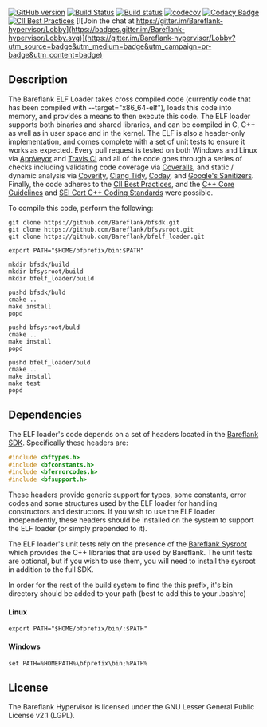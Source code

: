 [![GitHub version](https://badge.fury.io/gh/Bareflank%2Fbfelf_loader.svg)](https://badge.fury.io/gh/Bareflank%2Fbfelf_loader)
[![Build Status](https://travis-ci.org/Bareflank/bfelf_loader.svg?branch=master)](https://travis-ci.org/Bareflank/bfelf_loader)
[![Build status](https://ci.appveyor.com/api/projects/status/jfmda57dcl2pjgrc?svg=true)](https://ci.appveyor.com/project/rianquinn/bfelf-loader)
[![codecov](https://codecov.io/gh/Bareflank/bfelf_loader/branch/master/graph/badge.svg)](https://codecov.io/gh/Bareflank/bfelf_loader)
[![Codacy Badge](https://api.codacy.com/project/badge/Grade/178552be6c7648e5afad0300a582915c)](https://www.codacy.com/app/rianquinn/bfelf_loader?utm_source=github.com&amp;utm_medium=referral&amp;utm_content=Bareflank/bfelf_loader&amp;utm_campaign=Badge_Grade)
[![CII Best Practices](https://bestpractices.coreinfrastructure.org/projects/325/badge)](https://bestpractices.coreinfrastructure.org/projects/325)
[![Join the chat at https://gitter.im/Bareflank-hypervisor/Lobby](https://badges.gitter.im/Bareflank-hypervisor/Lobby.svg)](https://gitter.im/Bareflank-hypervisor/Lobby?utm_source=badge&utm_medium=badge&utm_campaign=pr-badge&utm_content=badge)

## Description

The Bareflank ELF Loader takes cross compiled code (currently code that has
been compiled with --target="x86_64-elf"), loads this code into memory, and
provides a means to then execute this code. The ELF loader supports both
binaries and shared libraries, and can be compiled in C, C++ as well as in user
space and in the kernel. The ELF is also a header-only implementation, and comes
complete with a set of unit tests to ensure it works as expected. Every pull
request is tested on both Windows and Linux via
[AppVeyor](https://ci.appveyor.com/project/rianquinn/bfelf-loader)
and
[Travis CI](https://travis-ci.org/Bareflank/bfelf_loader)
and all of the code goes through a series of checks
including validating code coverage via
[Coveralls](https://coveralls.io/github/Bareflank/hypervisor),
and static / dynamic analysis via
[Coverity](https://scan.coverity.com/projects/bareflank-hypervisor),
[Clang Tidy](http://clang.llvm.org/extra/clang-tidy),
[Coday](https://www.codacy.com/app/rianquinn/bfelf_loader/dashboard),
and
[Google's Sanitizers](https://github.com/google/sanitizers).
Finally, the code adheres to the
[CII Best Practices](https://bestpractices.coreinfrastructure.org/projects/325),
and the
[C++ Core Guidelines](https://github.com/isocpp/CppCoreGuidelines/blob/master/CppCoreGuidelines.md) and
[SEI Cert C++ Coding Standards](https://www.securecoding.cert.org)
were possible.

To compile this code, perform the following:

```
git clone https://github.com/Bareflank/bfsdk.git
git clone https://github.com/Bareflank/bfsysroot.git
git clone https://github.com/Bareflank/bfelf_loader.git

export PATH="$HOME/bfprefix/bin:$PATH"

mkdir bfsdk/build
mkdir bfsysroot/build
mkdir bfelf_loader/build

pushd bfsdk/buld
cmake ..
make install
popd

pushd bfsysroot/buld
cmake ..
make install
popd

pushd bfelf_loader/buld
cmake ..
make install
make test
popd
```

## Dependencies

The ELF loader's code depends on a set of headers located in the
[Bareflank SDK](https://github.com/Bareflank/bfsdk).
Specifically these headers are:

```cpp
#include <bftypes.h>
#include <bfconstants.h>
#include <bferrorcodes.h>
#include <bfsupport.h>
```

These headers provide generic support for types, some constants, error codes
and some structures used by the ELF loader for handling constructors and
destructors. If you wish to use the ELF loader independently, these headers
should be installed on the system to support the ELF loader (or simply
prepended to it).

The ELF loader's unit tests rely on the presence of the
[Bareflank Sysroot](https://github.com/Bareflank/bfsysroot)
which provides the C++ libraries that are used by Bareflank. The unit tests
are optional, but if you wish to use them, you will need to install the
sysroot in addition to the full SDK.

In order for the rest of the build system to find the this prefix, it's bin
directory should be added to your path (best to add this to your .bashrc)

#### Linux
```
export PATH="$HOME/bfprefix/bin/:$PATH"
```

#### Windows
```
set PATH=%HOMEPATH%\bfprefix\bin;%PATH%
```


## License

The Bareflank Hypervisor is licensed under the GNU Lesser General Public License
v2.1 (LGPL).
